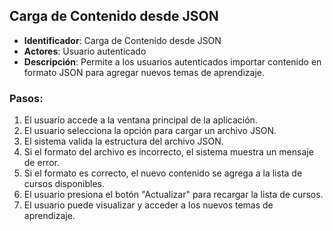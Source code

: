 ## Carga de Contenido desde JSON

- **Identificador**: Carga de Contenido desde JSON
- **Actores**: Usuario autenticado
- **Descripción**: Permite a los usuarios autenticados importar contenido en formato JSON para agregar nuevos temas de aprendizaje.

### Pasos:

1. El usuario accede a la ventana principal de la aplicación.
2. El usuario selecciona la opción para cargar un archivo JSON.
3. El sistema valida la estructura del archivo JSON.
4. Si el formato del archivo es incorrecto, el sistema muestra un mensaje de error.
5. Si el formato es correcto, el nuevo contenido se agrega a la lista de cursos disponibles.
6. El usuario presiona el botón "Actualizar" para recargar la lista de cursos.
7. El usuario puede visualizar y acceder a los nuevos temas de aprendizaje.
